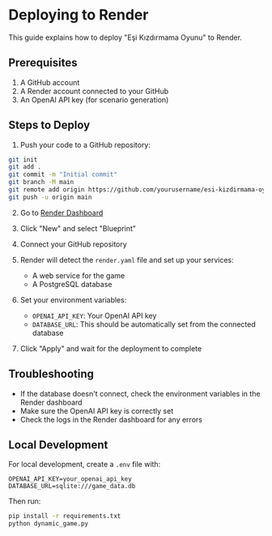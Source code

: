 # Deploying to Render

This guide explains how to deploy "Eşi Kızdırmama Oyunu" to Render.

## Prerequisites

1. A GitHub account
2. A Render account connected to your GitHub
3. An OpenAI API key (for scenario generation)

## Steps to Deploy

1. Push your code to a GitHub repository:

```bash
git init
git add .
git commit -m "Initial commit"
git branch -M main
git remote add origin https://github.com/yourusername/esi-kizdirmama-oyunu.git
git push -u origin main
```

2. Go to [Render Dashboard](https://dashboard.render.com/)

3. Click "New" and select "Blueprint"

4. Connect your GitHub repository

5. Render will detect the `render.yaml` file and set up your services:
   - A web service for the game
   - A PostgreSQL database

6. Set your environment variables:
   - `OPENAI_API_KEY`: Your OpenAI API key
   - `DATABASE_URL`: This should be automatically set from the connected database

7. Click "Apply" and wait for the deployment to complete

## Troubleshooting

- If the database doesn't connect, check the environment variables in the Render dashboard
- Make sure the OpenAI API key is correctly set
- Check the logs in the Render dashboard for any errors

## Local Development

For local development, create a `.env` file with:

```
OPENAI_API_KEY=your_openai_api_key
DATABASE_URL=sqlite:///game_data.db
```

Then run:

```bash
pip install -r requirements.txt
python dynamic_game.py
``` 